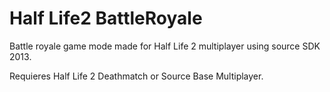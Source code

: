# Half Life2 BattleRoyale
Battle royale game mode made for Half Life 2 multiplayer using source SDK 2013.

Requieres Half Life 2 Deathmatch or Source Base Multiplayer.
